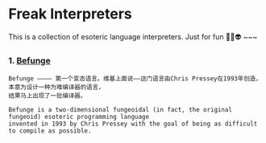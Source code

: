 # Freak Interpreters

This is a collection of esoteric language interpreters. Just for fun 🤡🎃👽 ~~~

### 1. [Befunge](/Befunge93)
```
Befunge ———— 第一个变态语言。维基上面说——这门语言由Chris Pressey在1993年创造，本意为设计一种为难编译器的语言，
结果马上出现了一批编译器。
```
```
Befunge is a two-dimensional fungeoidal (in fact, the original fungeoid) esoteric programming language 
invented in 1993 by Chris Pressey with the goal of being as difficult to compile as possible.
```
